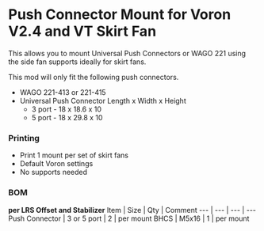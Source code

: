# Push Connector Mount for Voron V2.4 and VT Skirt Fan

This allows you to mount Universal Push Connectors or WAGO 221 using the side fan supports ideally for skirt fans.

This mod will only fit the following push connectors.
  * WAGO 221-413 or 221-415
  * Universal Push Connector Length x Width x Height
      * 3 port - 18 x 18.6 x 10
      * 5 port - 18 x 29.8 x 10

### Printing
  * Print 1 mount per set of skirt fans
  * Default Voron settings
  * No supports needed

### BOM
**per LRS Offset and Stabilizer**
Item | Size | Qty | Comment 
--- | --- | --- | ---
Push Connector | 3 or 5 port | 2 | per mount
BHCS | M5x16 | 1 | per mount
